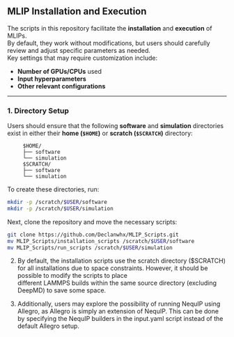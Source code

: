 ## MLIP Installation and Execution

The scripts in this repository facilitate the **installation** and **execution** of MLIPs.  
By default, they work without modifications, but users should carefully review and adjust specific parameters as needed.  
Key settings that may require customization include:  
- **Number of GPUs/CPUs** used  
- **Input hyperparameters**  
- **Other relevant configurations**  

---

### 1. Directory Setup  

Users should ensure that the following **software** and **simulation** directories exist in either their **home (`$HOME`)** or **scratch (`$SCRATCH`)** directory:
```
	 $HOME/
	 ├── software
	 └── simulation
	 $SCRATCH/
	 ├── software
	 └── simulation
```

To create these directories, run:
```bash
mkdir -p /scratch/$USER/software
mkdir -p /scratch/$USER/simulation
```
Next, clone the repository and move the necessary scripts:
```bash
git clone https://github.com/Declanwhx/MLIP_Scripts.git
mv MLIP_Scripts/installation_scripts /scratch/$USER/software
mv MLIP_Scripts/run_scripts /scratch/$USER/simulation
```

2. By default, the installation scripts use the scratch directory ($SCRATCH) for all installations due to space constraints. However, it should be possible to modify the scripts to place 	 
   different LAMMPS builds within the same source directory (excluding DeepMD) to save some space.

3. Additionally, users may explore the possibility of running NequIP using Allegro, as Allegro is simply an extension of NequIP. This can be done by specifying the NequIP builders in the 
   input.yaml script instead of the default Allegro setup.
